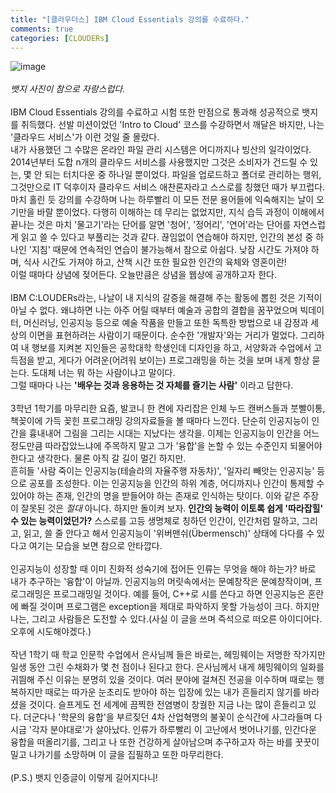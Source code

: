 ```yaml
---
title: "[클라우더스] IBM Cloud Essentials 강의를 수료하다."
comments: true
categories: [CLOUDERs]
---
```


![image](https://user-images.githubusercontent.com/50163676/89139332-4b576800-d579-11ea-886d-27cbdffce6b8.png "7월 미션 완료!")<BR/><BR/>
*뱃지 사진이 참으로 자랑스럽다.*<BR/><BR/>
IBM Cloud Essentials 강의를 수료하고 시험 또한 만점으로 통과해 성공적으로 뱃지를 취득했다. 선발 미션이었던 'Intro to Cloud' 코스를 수강하면서 깨달은 바지만, 나는 '클라우드 서비스'가 이런 것일 줄 몰랐다.<BR/>
내가 사용했던 그 수많은 온라인 파일 관리 시스템은 어디까지나 빙산의 일각이었다. 2014년부터 도합 n개의 클라우드 서비스를 사용했지만 그것은 소비자가 건드릴 수 있는, 몇 안 되는 터치다운 중 하나일 뿐이었다. 파일을 업로드하고 폴더로 관리하는 행위, 그것만으로 IT 덕후이자 클라우드 서비스 애찬론자라고 스스로를 칭했던 때가 부끄럽다. 마치 홀린 듯 강의를 수강하며 나는 하루빨리 이 모든 전문 용어들에 익숙해지는 날이 오기만을 바랄 뿐이었다. 다행히 이해하는 데 무리는 없었지만, 지식 습득 과정이 이해에서 끝나는 것은 마치 '물고기'라는 단어를 알면 '청어', '정어리', '연어'라는 단어를 자연스럽게 읽고 쓸 수 있다고 부풀리는 것과 같다. 끊임없이 연습해야 하지만, 인간의 본성 중 하나인 '지침' 때문에 연속적인 연습이 불가능해서 참으로 아쉽다. 낮잠 시간도 가져야 하며, 식사 시간도 가져야 하고, 산책 시간 또한 필요한 인간의 육체와 영혼이란!<BR/>
이럴 때마다 상념에 젖어든다. 오늘만큼은 상념을 웹상에 공개하고자 한다.<BR/><BR/>
IBM C:LOUDERs라는, 나날이 내 지식의 갈증을 해결해 주는 활동에 뽑힌 것은 기적이 아닐 수 없다. 왜냐하면 나는 아주 어릴 때부터 예술과 공합의 결합을 꿈꾸었으며 빅데이터, 머신러닝, 인공지능 등으로 예술 작품을 만들고 또한 독특한 방법으로 내 감정과 세상의 이면을 표현하려는 사람이기 때문이다. 순수한 '개발자'와는 거리가 멀었다. 그리하여 내 행보를 지켜본 지인들은 공학대학 학생인데 디자인을 하고, 서양화과 수업에서 고득점을 받고, 게다가 어려운(어려워 보이는) 프로그래밍을 하는 것을 보며 내게 항상 묻는다. 도대체 너는 뭐 하는 사람이냐고 말이다.<BR/>
그럴 때마다 나는 __'배우는 것과 응용하는 것 자체를 즐기는 사람'__ 이라고 답한다.<BR/><BR/>
3학년 1학기를 마무리한 요즘, 발코니 한 켠에 자리잡은 인체 누드 캔버스들과 붓빨이통, 책꽂이에 가득 꽂힌 프로그래밍 강의자료들을 볼 때마다 느낀다. 단순히 인공지능이 인간을 흉내내어 그림을 그리는 시대는 지났다는 생각을. 이제는 인공지능이 인간을 어느 정도만큼 따라잡았느냐에 주목하지 말고 그가 '융합'을 논할 수 있는 수준인지 되물어야 한다고 생각한다. 물론 아직 갈 길이 멀긴 하지만.<BR/>
흔히들 '사람 죽이는 인공지능(테슬라의 자율주행 자동차)', '일자리 빼앗는 인공지능' 등으로 공포를 조성한다. 이는 인공지능을 인간의 하위 계층, 어디까지나 인간이 통제할 수 있어야 하는 존재, 인간의 명을 받들어야 하는 존재로 인식하는 탓이다. 이와 같은 주장이 잘못된 것은 *절대* 아니다. 하지만 돌이켜 보자. __인간의 능력이 이토록 쉽게 '따라잡힐' 수 있는 능력이었던가?__ 스스로를 고등 생명체로 칭하던 인간이, 인간처럼 말하고, 그리고, 읽고, 쓸 줄 안다고 해서 인공지능이 '위버맨쉬(Übermensch)' 상태에 다다를 수 있다고 여기는 모습을 보면 참으로 안타깝다.<BR/><BR/>
인공지능이 성장할 때 이미 진화적 성숙기에 접어든 인류는 무엇을 해야 하는가? 바로 내가 추구하는 '융합'이 아닐까. 인공지능의 머릿속에서는 문예창작은 문예창작이며, 프로그래밍은 프로그래밍일 것이다. 예를 들어, C++로 시를 쓴다고 하면 인공지능은 혼란에 빠질 것이며 프로그램은 exception을 제대로 파악하지 못할 가능성이 크다. 하지만 나는, 그리고 사람들은 도전할 수 있다.(사실 이 글을 쓰며 즉석으로 떠오른 아이디어다. 오후에 시도해야겠다.)<BR/><BR/>
작년 1학기 때 학교 인문학 수업에서 은사님께 들은 바로는, 헤밍웨이는 저명한 작가지만 일생 동안 그린 수채화가 몇 천 점이나 된다고 한다. 은사님께서 내게 헤밍웨이의 일화를 귀띔해 주신 이유는 분명히 있을 것이다. 여러 분야에 걸쳐진 전공을 이수하며 때로는 행복하지만 때로는 따가운 눈초리도 받아야 하는 입장에 있는 내가 흔들리지 않기를 바라셨을 것이다. 슬프게도 전 세계에 끔찍한 전염병이 창궐한 지금 나는 많이 흔들리고 있다. 더군다나 '학문의 융합'을 부르짖던 4차 산업혁명의 불꽃이 순식간에 사그라들며 다시금 '각자 분야대로'가 살아났다. 인류가 하루빨리 이 고난에서 벗어나기를, 인간다운 융합을 떠올리기를, 그리고 나 또한 건강하게 살아남으며 추구하고자 하는 바를 꿋꿋이 밀고 나가기를 소망하며 이 글을 집필하고 또한 마무리한다.<BR/><BR/>
(P.S.) 뱃지 인증글이 이렇게 길어지다니!<BR/>
